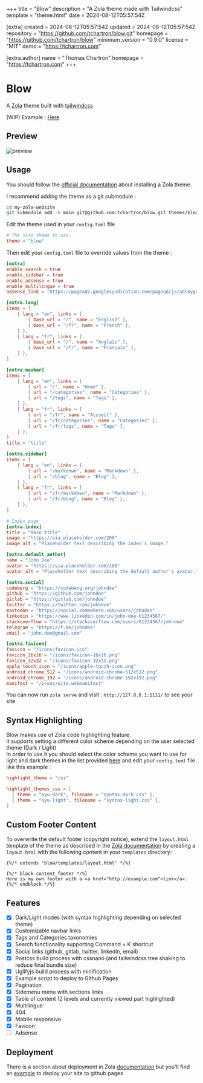 
+++
title = "Blow"
description = "A Zola theme made with Tailwindcss"
template = "theme.html"
date = 2024-08-12T05:57:54Z

[extra]
created = 2024-08-12T05:57:54Z
updated = 2024-08-12T05:57:54Z
repository = "https://github.com/tchartron/blow.git"
homepage = "https://github.com/tchartron/blow"
minimum_version = "0.9.0"
license = "MIT"
demo = "https://tchartron.com"

[extra.author]
name = "Thomas Chartron"
homepage = "https://tchartron.com"
+++        

# Blow
A [Zola](https://www.getzola.org/) theme built with [tailwindcss](https://tailwindcss.com/)  

(WIP) Example : [Here](https://tchartron.com)  

## Preview
![preview](screenshot.png)

## Usage
You should follow the [official documentation](https://www.getzola.org/documentation/themes/installing-and-using-themes/) about installing a Zola theme.  

I recommend adding the theme as a git submodule :  
```bash
cd my-zola-website
git submodule add -b main git@github.com:tchartron/blow.git themes/blow
```

Edit the theme used in your `config.toml` file
```toml
# The site theme to use.
theme = "blow"
```

Then edit your `config.toml` file to override values from the theme :
```toml
[extra]
enable_search = true
enable_sidebar = true
enable_adsense = true
enable_multilingue = true
adsense_link = "https://pagead2.googlesyndication.com/pagead/js/adsbygoogle.js?client=myclientid"

[extra.lang]
items = [
    { lang = "en", links = [
        { base_url = "/", name = "English" },
        { base_url = "/fr", name = "French" },
    ] },
    { lang = "fr", links = [
        { base_url = "/", name = "Anglais" },
        { base_url = "/fr", name = "Français" },
    ] },
]

[extra.navbar]
items = [
    { lang = "en", links = [
        { url = "/", name = "Home" },
        { url = "/categories", name = "Categories" },
        { url = "/tags", name = "Tags" },
    ] },
    { lang = "fr", links = [
        { url = "/fr", name = "Accueil" },
        { url = "/fr/categories", name = "Categories" },
        { url = "/fr/tags", name = "Tags" },
    ] },
]
title = "title"

[extra.sidebar]
items = [
    { lang = "en", links = [
        { url = "/markdown", name = "Markdown" },
        { url = "/blog", name = "Blog" },
    ] },
    { lang = "fr", links = [
        { url = "/fr/markdown", name = "Markdown" },
        { url = "/fr/blog", name = "Blog" },
    ] },
]

# Index page
[extra.index]
title = "Main title"
image = "https://via.placeholder.com/200"
image_alt = "Placeholder text describing the index's image."

[extra.default_author]
name = "John Doe"
avatar = "https://via.placeholder.com/200"
avatar_alt = "Placeholder text describing the default author's avatar."

[extra.social]
codeberg = "https://codeberg.org/johndoe"
github = "https://github.com/johndoe"
gitlab = "https://gitlab.com/johndoe"
twitter = "https://twitter.com/johndoe"
mastodon = "https://social.somewhere.com/users/johndoe"
linkedin = "https://www.linkedin.com/in/john-doe-b1234567/"
stackoverflow = "https://stackoverflow.com/users/01234567/johndoe" 
telegram = "https://t.me/johndoe"
email = "john.doe@gmail.com"

[extra.favicon]
favicon = "/icons/favicon.ico"
favicon_16x16 = "/icons/favicon-16x16.png"
favicon_32x32 = "/icons/favicon-32x32.png"
apple_touch_icon = "/icons/apple-touch-icon.png"
android_chrome_512 = "/icons/android-chrome-512x512.png"
android_chrome_192 = "/icons/android-chrome-192x192.png"
manifest = "/icons/site.webmanifest"
```

You can now run `zola serve` and visit : `http://127.0.0.1:1111/` to see your site

## Syntax Highlighting
Blow makes use of Zola code highlighting feature.  
It supports setting a different color scheme depending on the user selected theme (Dark / Light)  
In order to use it you should select the color scheme you want to use for light and dark themes in the list provided [here](https://www.getzola.org/documentation/getting-started/configuration/#syntax-highlighting) and edit your `config.toml` file like this example :  
```toml
highlight_theme = "css"

highlight_themes_css = [
  { theme = "ayu-dark", filename = "syntax-dark.css" },
  { theme = "ayu-light", filename = "syntax-light.css" },
]
```

## Custom Footer Content
To overwrite the default footer (copyright notice), extend the `layout.html` template of the theme as described in the [Zola documentation](https://www.getzola.org/documentation/themes/extending-a-theme/#overriding-a-block) by creating a `layout.html` with the following content in your `templates` directory:

```jinja
{%/* extends "blow/templates/layout.html" */%}

{%/* block content_footer */%}
Here is my own footer with a <a href="http://example.com">link</a>.
{%/* endblock */%}
```

## Features
- [X] Dark/Light modes (with syntax highlighting depending on selected theme)
- [X] Customizable navbar links
- [X] Tags and Categories taxonomies
- [X] Search functionality supporting Command + K shortcut
- [X] Social links (github, gitlab, twitter, linkedin, email) 
- [X] Postcss build process with cssnano (and tailwindcss tree shaking to reduce final bundle size)
- [X] Uglifyjs build process with minification
- [X] Example script to deploy to Github Pages
- [X] Pagination
- [X] Sidemenu menu with sections links
- [X] Table of content (2 levels and currently viewed part highlighted)
- [X] Multilingue
- [X] 404
- [X] Mobile responsive
- [X] Favicon
- [ ] Adsense

## Deployment
There is a section about deployment in Zola [documentation](https://www.getzola.org/documentation/deployment/overview/) but you'll find an [example](https://github.com/tchartron/blow/blob/main/deploy-github.sh) to deploy your site to github pages

        